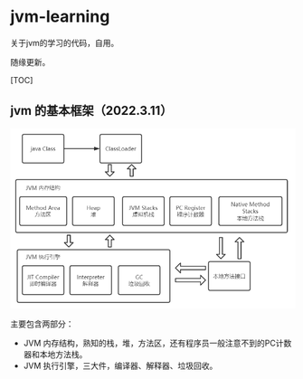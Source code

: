 # jvm-learning
关于jvm的学习的代码，自用。

随缘更新。

[TOC]



## jvm 的基本框架（2022.3.11）

![img.png](img.png)

主要包含两部分：

- JVM 内存结构，熟知的栈，堆，方法区，还有程序员一般注意不到的PC计数器和本地方法栈。
- JVM 执行引擎，三大件，编译器、解释器、垃圾回收。